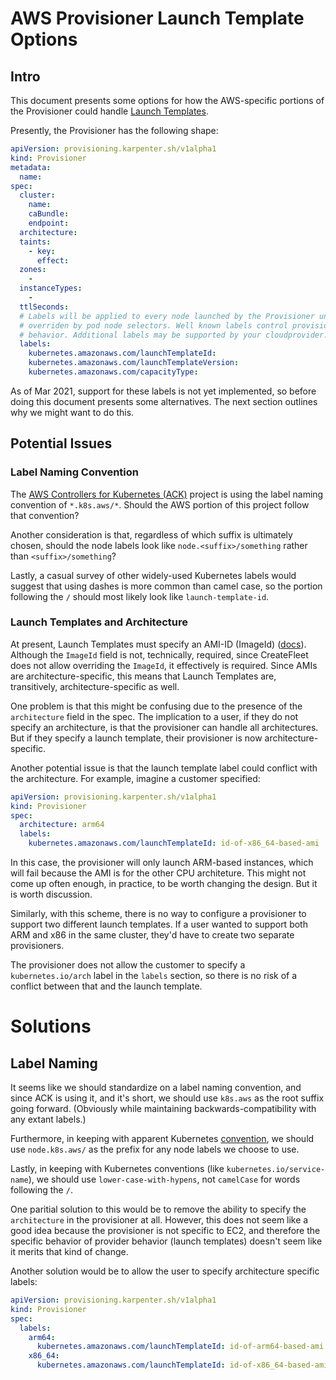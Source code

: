 # AWS Provisioner Launch Template Options

## Intro

This document presents some options for how the AWS-specific portions
of the Provisioner could handle [Launch
Templates](https://docs.aws.amazon.com/AWSEC2/latest/UserGuide/ec2-launch-templates.html).

Presently, the Provisioner has the following shape:

```yaml
apiVersion: provisioning.karpenter.sh/v1alpha1
kind: Provisioner
metadata:
  name:
spec:
  cluster:
    name:
    caBundle:
    endpoint:
  architecture:
  taints:
    - key:
      effect:
  zones:
	- 
  instanceTypes:
    -
  ttlSeconds:
  # Labels will be applied to every node launched by the Provisioner unless
  # overriden by pod node selectors. Well known labels control provisioning
  # behavior. Additional labels may be supported by your cloudprovider.
  labels:
    kubernetes.amazonaws.com/launchTemplateId:
    kubernetes.amazonaws.com/launchTemplateVersion:
    kubernetes.amazonaws.com/capacityType:
```

As of Mar 2021, support for these labels is not yet implemented, so
before doing this document presents some alternatives. The next
section outlines why we might want to do this.

## Potential Issues

### Label Naming Convention

The [AWS Controllers for Kubernetes
(ACK)](https://github.com/aws-controllers-k8s/community) project is
using the label naming convention of `*.k8s.aws/*`. Should the AWS
portion of this project follow that convention?

Another consideration is that, regardless of which suffix is
ultimately chosen, should the node labels look like
`node.<suffix>/something` rather than `<suffix>/something`?

Lastly, a casual survey of other widely-used Kubernetes labels would
suggest that using dashes is more common than camel case, so the
portion following the `/` should most likely look like
`launch-template-id`.

### Launch Templates and Architecture

At present, Launch Templates must specify an AMI-ID (ImageId)
([docs](https://docs.aws.amazon.com/AWSEC2/latest/APIReference/API_RequestLaunchTemplateData.html)).
Although the `ImageId` field is not, technically, required, since
CreateFleet does not allow overriding the `ImageId`, it effectively is
required. Since AMIs are architecture-specific, this means that Launch
Templates are, transitively, architecture-specific as well.

One problem is that this might be confusing due to the presence of the
`architecture` field in the spec. The implication to a user, if they
do not specify an architecture, is that the provisioner can handle all
architectures. But if they specify a launch template, their
provisioner is now architecture-specific.

Another potential issue is that the launch template label could
conflict with the architecture. For example, imagine a customer
specified:

```yaml
apiVersion: provisioning.karpenter.sh/v1alpha1
kind: Provisioner
spec:
  architecture: arm64
  labels:
    kubernetes.amazonaws.com/launchTemplateId: id-of-x86_64-based-ami
```

In this case, the provisioner will only launch ARM-based instances,
which will fail because the AMI is for the other CPU architeture. This
might not come up often enough, in practice, to be worth changing the
design. But it is worth discussion.

Similarly, with this scheme, there is no way to configure a
provisioner to support two different launch templates. If a user
wanted to support both ARM and x86 in the same cluster, they'd have to
create two separate provisioners.

The provisioner does not allow the customer to specify a
`kubernetes.io/arch` label in the `labels` section, so there is no
risk of a conflict between that and the launch template.

# Solutions

## Label Naming

It seems like we should standardize on a label naming convention, and
since ACK is using it, and it's short, we should use `k8s.aws` as the
root suffix going forward. (Obviously while maintaining
backwards-compatibility with any extant labels.)

Furthermore, in keeping with apparent Kubernetes
[convention](https://kubernetes.io/docs/reference/labels-annotations-taints/#nodekubernetesioinstance-type),
we should use `node.k8s.aws/` as the prefix for any node labels we
choose to use.

Lastly, in keeping with Kubernetes conventions (like
`kubernetes.io/service-name`), we should use `lower-case-with-hypens`,
not `camelCase` for words following the `/`.

One paritial solution to this would be to remove the ability to
specify the `architecture` in the provisioner at all. However, this
does not seem like a good idea because the provisioner is not specific
to EC2, and therefore the specific behavior of provider behavior
(launch templates) doesn't seem like it merits that kind of change.

Another solution would be to allow the user to specify architecture
specific labels:

```yaml
apiVersion: provisioning.karpenter.sh/v1alpha1
kind: Provisioner
spec:
  labels:
    arm64:
	  kubernetes.amazonaws.com/launchTemplateId: id-of-arm64-based-ami
	x86_64:
	  kubernetes.amazonaws.com/launchTemplateId: id-of-x86_64-based-ami
	  
```




